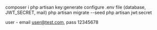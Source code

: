 composer i
php artisan key:generate
configure .env file (database, JWT_SECRET, mail)
php artisan migrate --seed
php artisan jwt:secret

user - email user@test.com, pass 12345678
